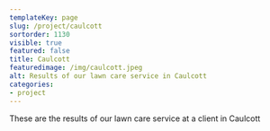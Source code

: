 ```yaml
---
templateKey: page
slug: /project/caulcott
sortorder: 1130
visible: true
featured: false
title: Caulcott
featuredimage: /img/caulcott.jpeg
alt: Results of our lawn care service in Caulcott
categories:
- project
---
```

These are the results of our lawn care service at a client in Caulcott



